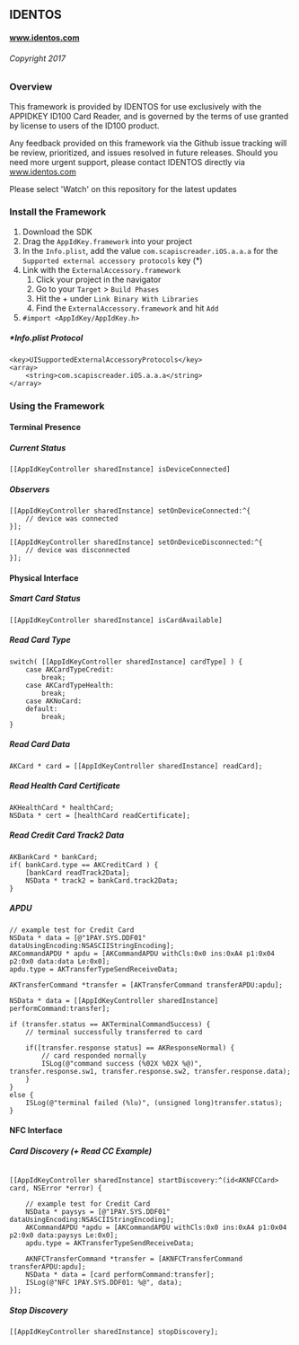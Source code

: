 
## IDENTOS
#### www.identos.com
###### Copyright 2017

### Overview
This framework is provided by IDENTOS for use exclusively with the APPIDKEY ID100 Card Reader, and is governed by the terms of use granted by license to users of the ID100 product. 

Any feedback provided on this framework via the Github issue tracking will be review, prioritized, and issues resolved in future releases.  Should you need more urgent support, please contact IDENTOS directly via www.identos.com

Please select 'Watch' on this repository for the latest updates

### Install the Framework

1. Download the SDK
2. Drag the `AppIdKey.framework` into your project
3. In the `Info.plist`, add the value `com.scapiscreader.iOS.a.a.a` for the `Supported external accessory protocols` key (*)
3. Link with the `ExternalAccessory.framework`
	1. Click your project in the navigator
	2. Go to your `Target` > `Build Phases`
	3. Hit the + under `Link Binary With Libraries`
	4. Find the `ExternalAccessory.framework` and hit `Add`
4. `#import <AppIdKey/AppIdKey.h>`

##### *Info.plist Protocol

```
<key>UISupportedExternalAccessoryProtocols</key>
<array>
	<string>com.scapiscreader.iOS.a.a.a</string>
</array>
```

### Using the Framework

#### Terminal Presence

##### Current Status

`[[AppIdKeyController sharedInstance] isDeviceConnected]`


##### Observers

```
[[AppIdKeyController sharedInstance] setOnDeviceConnected:^{
	// device was connected
}];

[[AppIdKeyController sharedInstance] setOnDeviceDisconnected:^{
	// device was disconnected
}];
```


#### Physical Interface

##### Smart Card Status

`[[AppIdKeyController sharedInstance] isCardAvailable]`

##### Read Card Type

``` 
switch( [[AppIdKeyController sharedInstance] cardType] ) { 
	case AKCardTypeCredit:
		break;
	case AKCardTypeHealth:
		break;
	case AKNoCard:
	default:
		break;
}
```

##### Read Card Data
```
AKCard * card = [[AppIdKeyController sharedInstance] readCard];
```

##### Read Health Card Certificate 

```
AKHealthCard * healthCard;
NSData * cert = [healthCard readCertificate];
```

##### Read Credit Card Track2 Data
```
AKBankCard * bankCard;
if( bankCard.type == AKCreditCard ) {
	[bankCard readTrack2Data];
	NSData * track2 = bankCard.track2Data;
}
```

##### APDU 

```
// example test for Credit Card
NSData * data = [@"1PAY.SYS.DDF01" dataUsingEncoding:NSASCIIStringEncoding];
AKCommandAPDU * apdu = [AKCommandAPDU withCls:0x0 ins:0xA4 p1:0x04 p2:0x0 data:data Le:0x0];
apdu.type = AKTransferTypeSendReceiveData;

AKTransferCommand *transfer = [AKTransferCommand transferAPDU:apdu];

NSData * data = [[AppIdKeyController sharedInstance] performCommand:transfer];

if (transfer.status == AKTerminalCommandSuccess) {
	// terminal successfully transferred to card
	
	if([transfer.response status] == AKResponseNormal) {
		// card responded nornally
		ISLog(@"command success (%02X %02X %@)", transfer.response.sw1, transfer.response.sw2, transfer.response.data);
	}
}
else {
	ISLog(@"terminal failed (%lu)", (unsigned long)transfer.status);
}

```		

#### NFC Interface


##### Card Discovery (+ Read CC Example)

```

[[AppIdKeyController sharedInstance] startDiscovery:^(id<AKNFCCard> card, NSError *error) {

	// example test for Credit Card
	NSData * paysys = [@"1PAY.SYS.DDF01" dataUsingEncoding:NSASCIIStringEncoding];
	AKCommandAPDU *apdu = [AKCommandAPDU withCls:0x0 ins:0xA4 p1:0x04 p2:0x0 data:paysys Le:0x0];
	apdu.type = AKTransferTypeSendReceiveData;
	
	AKNFCTransferCommand *transfer = [AKNFCTransferCommand transferAPDU:apdu];
	NSData * data = [card performCommand:transfer];
	ISLog(@"NFC 1PAY.SYS.DDF01: %@", data);        
}];

```

##### Stop Discovery

`[[AppIdKeyController sharedInstance] stopDiscovery];`

